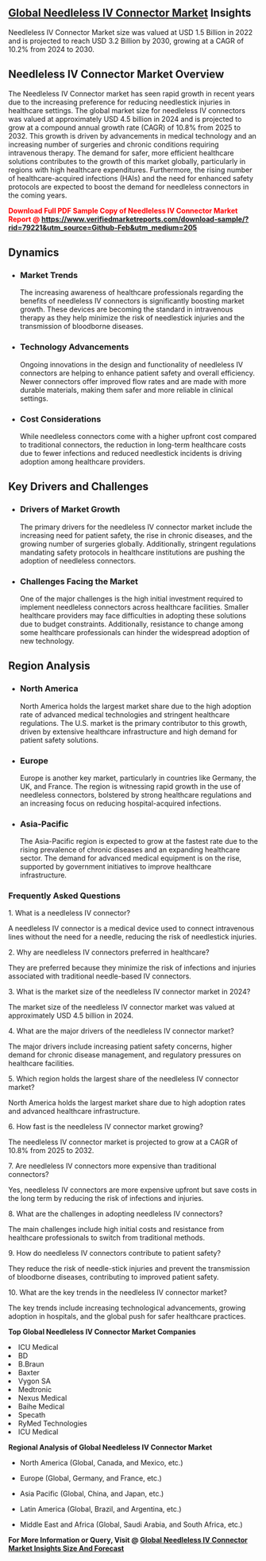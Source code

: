<h2><a href="https://www.verifiedmarketreports.com/download-sample/?rid=79221&amp;utm_source=Github&amp;utm_medium=205" target="_blank">Global Needleless IV Connector Market</a> Insights</h2><p>Needleless IV Connector Market size was valued at USD 1.5 Billion in 2022 and is projected to reach USD 3.2 Billion by 2030, growing at a CAGR of 10.2% from 2024 to 2030.</p><p> <h2>Needleless IV Connector Market Overview</h2> <p>The Needleless IV Connector market has seen rapid growth in recent years due to the increasing preference for reducing needlestick injuries in healthcare settings. The global market size for needleless IV connectors was valued at approximately USD 4.5 billion in 2024 and is projected to grow at a compound annual growth rate (CAGR) of 10.8% from 2025 to 2032. This growth is driven by advancements in medical technology and an increasing number of surgeries and chronic conditions requiring intravenous therapy. The demand for safer, more efficient healthcare solutions contributes to the growth of this market globally, particularly in regions with high healthcare expenditures. Furthermore, the rising number of healthcare-acquired infections (HAIs) and the need for enhanced safety protocols are expected to boost the demand for needleless connectors in the coming years.</p> <p><strong><p><span class=""><span style="color: #ff0000;"><strong>Download Full PDF Sample Copy of Needleless IV Connector Market Report</strong> @ </span><a href="https://www.verifiedmarketreports.com/download-sample/?rid=79221&amp;utm_source=Github-Feb&amp;utm_medium=205" target="_blank">https://www.verifiedmarketreports.com/download-sample/?rid=79221&amp;utm_source=Github-Feb&amp;utm_medium=205</a></span></p></strong></p> <h2>Dynamics</h2> <ul> <li><h3>Market Trends</h3> The increasing awareness of healthcare professionals regarding the benefits of needleless IV connectors is significantly boosting market growth. These devices are becoming the standard in intravenous therapy as they help minimize the risk of needlestick injuries and the transmission of bloodborne diseases.</li> <li><h3>Technology Advancements</h3> Ongoing innovations in the design and functionality of needleless IV connectors are helping to enhance patient safety and overall efficiency. Newer connectors offer improved flow rates and are made with more durable materials, making them safer and more reliable in clinical settings.</li> <li><h3>Cost Considerations</h3> While needleless connectors come with a higher upfront cost compared to traditional connectors, the reduction in long-term healthcare costs due to fewer infections and reduced needlestick incidents is driving adoption among healthcare providers.</li> </ul> <h2>Key Drivers and Challenges</h2> <ul> <li><h3>Drivers of Market Growth</h3> The primary drivers for the needleless IV connector market include the increasing need for patient safety, the rise in chronic diseases, and the growing number of surgeries globally. Additionally, stringent regulations mandating safety protocols in healthcare institutions are pushing the adoption of needleless connectors.</li> <li><h3>Challenges Facing the Market</h3> One of the major challenges is the high initial investment required to implement needleless connectors across healthcare facilities. Smaller healthcare providers may face difficulties in adopting these solutions due to budget constraints. Additionally, resistance to change among some healthcare professionals can hinder the widespread adoption of new technology.</li> </ul> <h2>Region Analysis</h2> <ul> <li><h3>North America</h3> North America holds the largest market share due to the high adoption rate of advanced medical technologies and stringent healthcare regulations. The U.S. market is the primary contributor to this growth, driven by extensive healthcare infrastructure and high demand for patient safety solutions.</li> <li><h3>Europe</h3> Europe is another key market, particularly in countries like Germany, the UK, and France. The region is witnessing rapid growth in the use of needleless connectors, bolstered by strong healthcare regulations and an increasing focus on reducing hospital-acquired infections.</li> <li><h3>Asia-Pacific</h3> The Asia-Pacific region is expected to grow at the fastest rate due to the rising prevalence of chronic diseases and an expanding healthcare sector. The demand for advanced medical equipment is on the rise, supported by government initiatives to improve healthcare infrastructure.</li> </ul> <h3>Frequently Asked Questions</h3> <p>1. What is a needleless IV connector?</p> <p>A needleless IV connector is a medical device used to connect intravenous lines without the need for a needle, reducing the risk of needlestick injuries.</p> <p>2. Why are needleless IV connectors preferred in healthcare?</p> <p>They are preferred because they minimize the risk of infections and injuries associated with traditional needle-based IV connectors.</p> <p>3. What is the market size of the needleless IV connector market in 2024?</p> <p>The market size of the needleless IV connector market was valued at approximately USD 4.5 billion in 2024.</p> <p>4. What are the major drivers of the needleless IV connector market?</p> <p>The major drivers include increasing patient safety concerns, higher demand for chronic disease management, and regulatory pressures on healthcare facilities.</p> <p>5. Which region holds the largest share of the needleless IV connector market?</p> <p>North America holds the largest market share due to high adoption rates and advanced healthcare infrastructure.</p> <p>6. How fast is the needleless IV connector market growing?</p> <p>The needleless IV connector market is projected to grow at a CAGR of 10.8% from 2025 to 2032.</p> <p>7. Are needleless IV connectors more expensive than traditional connectors?</p> <p>Yes, needleless IV connectors are more expensive upfront but save costs in the long term by reducing the risk of infections and injuries.</p> <p>8. What are the challenges in adopting needleless IV connectors?</p> <p>The main challenges include high initial costs and resistance from healthcare professionals to switch from traditional methods.</p> <p>9. How do needleless IV connectors contribute to patient safety?</p> <p>They reduce the risk of needle-stick injuries and prevent the transmission of bloodborne diseases, contributing to improved patient safety.</p> <p>10. What are the key trends in the needleless IV connector market?</p> <p>The key trends include increasing technological advancements, growing adoption in hospitals, and the global push for safer healthcare practices.</p> </p><p><strong>Top Global Needleless IV Connector Market Companies</strong></p><div data-test-id=""><p><li>ICU Medical</li><li> BD</li><li> B.Braun</li><li> Baxter</li><li> Vygon SA</li><li> Medtronic</li><li> Nexus Medical</li><li> Baihe Medical</li><li> Specath</li><li> RyMed Technologies</li><li> ICU Medical</li></p><div><strong>Regional Analysis of&nbsp;Global Needleless IV Connector Market</strong></div><ul><li dir="ltr"><p dir="ltr">North America&nbsp;(Global, Canada, and Mexico, etc.)</p></li><li dir="ltr"><p dir="ltr">Europe (Global, Germany, and France, etc.)</p></li><li dir="ltr"><p dir="ltr">Asia Pacific&nbsp;(Global, China, and Japan, etc.)</p></li><li dir="ltr"><p dir="ltr">Latin America&nbsp;(Global, Brazil, and Argentina, etc.)</p></li><li dir="ltr">Middle East and Africa&nbsp;(Global, Saudi Arabia, and South Africa, etc.)</li></ul><p><strong>For More Information or Query, Visit @&nbsp;</strong><strong><a href="https://www.verifiedmarketreports.com/product/global-needleless-iv-connector-market-growth-2019-2024/?utm_source=Github&amp;utm_medium=205" target="_blank">Global Needleless IV Connector Market Insights Size And Forecast</a></strong></p></div>

